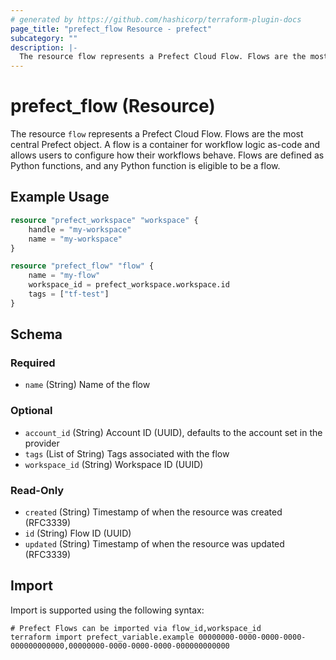 ```yaml
---
# generated by https://github.com/hashicorp/terraform-plugin-docs
page_title: "prefect_flow Resource - prefect"
subcategory: ""
description: |-
  The resource flow represents a Prefect Cloud Flow. Flows are the most central Prefect object. A flow is a container for workflow logic as-code and allows users to configure how their workflows behave. Flows are defined as Python functions, and any Python function is eligible to be a flow.
---
```


# prefect_flow (Resource)

The resource `flow` represents a Prefect Cloud Flow. Flows are the most central Prefect object. A flow is a container for workflow logic as-code and allows users to configure how their workflows behave. Flows are defined as Python functions, and any Python function is eligible to be a flow.

## Example Usage

```terraform
resource "prefect_workspace" "workspace" {
	handle = "my-workspace"
	name = "my-workspace"
}

resource "prefect_flow" "flow" {
	name = "my-flow"
	workspace_id = prefect_workspace.workspace.id
	tags = ["tf-test"]
}
```

<!-- schema generated by tfplugindocs -->
## Schema

### Required

- `name` (String) Name of the flow

### Optional

- `account_id` (String) Account ID (UUID), defaults to the account set in the provider
- `tags` (List of String) Tags associated with the flow
- `workspace_id` (String) Workspace ID (UUID)

### Read-Only

- `created` (String) Timestamp of when the resource was created (RFC3339)
- `id` (String) Flow ID (UUID)
- `updated` (String) Timestamp of when the resource was updated (RFC3339)

## Import

Import is supported using the following syntax:

```shell
# Prefect Flows can be imported via flow_id,workspace_id
terraform import prefect_variable.example 00000000-0000-0000-0000-000000000000,00000000-0000-0000-0000-000000000000
```
